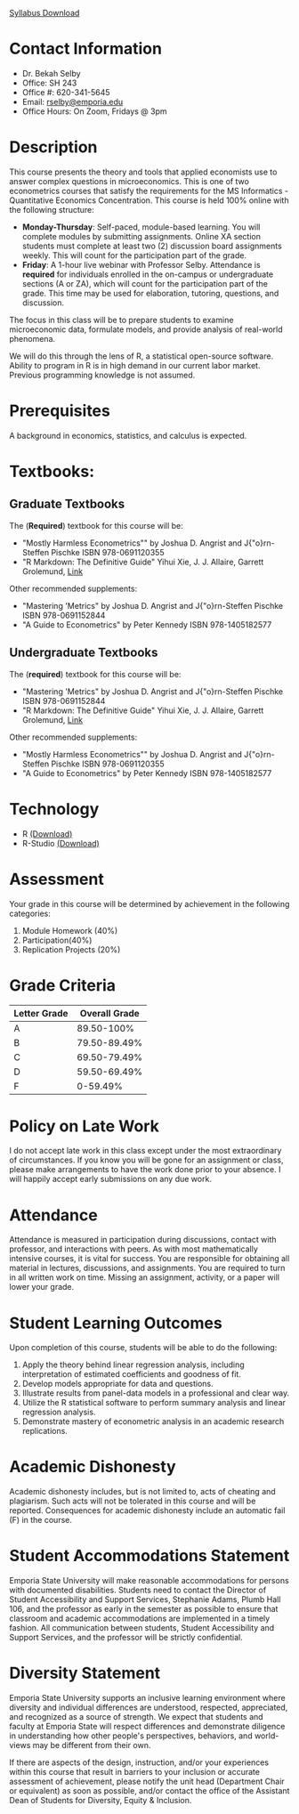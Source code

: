 [Syllabus Download](syllabus.html)

Contact Information
===================

-   Dr. Bekah Selby
-   Office: SH 243
-   Office \#: 620-341-5645
-   Email: <rselby@emporia.edu>
-   Office Hours: On Zoom, Fridays @ 3pm

Description
===========

This course presents the theory and tools that applied economists use to answer complex questions in microeconomics. This is one of two econometrics courses that satisfy the requirements for the MS Informatics - Quantitative Economics Concentration. This course is held 100% online with the following structure:

-   **Monday-Thursday**: Self-paced, module-based learning. You will complete modules by submitting assignments. Online XA section students must complete at least two (2) discussion board assignments weekly. This will count for the participation part of the grade.
-   **Friday**: A 1-hour live webinar with Professor Selby. Attendance is **required** for individuals enrolled in the on-campus or undergraduate sections (A or ZA), which will count for the participation part of the grade. This time may be used for elaboration, tutoring, questions, and discussion.

The focus in this class will be to prepare students to examine microeconomic data, formulate models, and provide analysis of real-world phenomena.

We will do this through the lens of R, a statistical open-source software. Ability to program in R is in high demand in our current labor market. Previous programming knowledge is not assumed.

Prerequisites
=============

A background in economics, statistics, and calculus is expected.

Textbooks:
==========

Graduate Textbooks
------------------

The (**Required**) textbook for this course will be:

-   "Mostly Harmless Econometrics"" by Joshua D. Angrist and J{"o}rn-Steffen Pischke ISBN 978-0691120355
-   "R Markdown: The Definitive Guide" Yihui Xie, J. J. Allaire, Garrett Grolemund, [Link](https://bookdown.org/yihui/rmarkdown/)

Other recommended supplements:

-   "Mastering 'Metrics" by Joshua D. Angrist and J{"o}rn-Steffen Pischke ISBN 978-0691152844
-   "A Guide to Econometrics" by Peter Kennedy ISBN 978-1405182577

Undergraduate Textbooks
-----------------------

The (**required**) textbook for this course will be:

-   "Mastering 'Metrics" by Joshua D. Angrist and J{"o}rn-Steffen Pischke ISBN 978-0691152844
-   "R Markdown: The Definitive Guide" Yihui Xie, J. J. Allaire, Garrett Grolemund, [Link](https://bookdown.org/yihui/rmarkdown/)

Other recommended supplements:

-   "Mostly Harmless Econometrics"" by Joshua D. Angrist and J{"o}rn-Steffen Pischke ISBN 978-0691120355
-   "A Guide to Econometrics" by Peter Kennedy ISBN 978-1405182577

Technology
==========

-   R [(Download)](https://www.r-project.org/)
-   R-Studio [(Download)](https://www.rstudio.com/products/rstudio/download/)

Assessment
==========

Your grade in this course will be determined by achievement in the following categories:

1.  Module Homework (40%)
2.  Participation(40%)
3.  Replication Projects (20%)

Grade Criteria
==============

| Letter Grade | Overall Grade |
|--------------|---------------|
| A            | 89.50-100%    |
| B            | 79.50-89.49%  |
| C            | 69.50-79.49%  |
| D            | 59.50-69.49%  |
| F            | 0-59.49%      |

Policy on Late Work
===================

I do not accept late work in this class except under the most extraordinary of circumstances. If you know you will be gone for an assignment or class, please make arrangements to have the work done prior to your absence. I will happily accept early submissions on any due work.

Attendance
==========

Attendance is measured in participation during discussions, contact with professor, and interactions with peers. As with most mathematically intensive courses, it is vital for success. You are responsible for obtaining all material in lectures, discussions, and assignments. You are required to turn in all written work on time. Missing an assignment, activity, or a paper will lower your grade.

Student Learning Outcomes
=========================

Upon completion of this course, students will be able to do the following:

1.  Apply the theory behind linear regression analysis, including interpretation of estimated coefficients and goodness of fit.
2.  Develop models appropriate for data and questions.
3.  Illustrate results from panel-data models in a professional and clear way.
4.  Utilize the R statistical software to perform summary analysis and linear regression analysis.
5.  Demonstrate mastery of econometric analysis in an academic research replications.

Academic Dishonesty
===================

Academic dishonesty includes, but is not limited to, acts of cheating and plagiarism. Such acts will not be tolerated in this course and will be reported. Consequences for academic dishonesty include an automatic fail (F) in the course.

Student Accommodations Statement
================================

Emporia State University will make reasonable accommodations for persons with documented disabilities. Students need to contact the Director of Student Accessibility and Support Services, Stephanie Adams, Plumb Hall 106, and the professor as early in the semester as possible to ensure that classroom and academic accommodations are implemented in a timely fashion. All communication between students, Student Accessibility and Support Services, and the professor will be strictly confidential.

Diversity Statement
===================

Emporia State University supports an inclusive learning environment where diversity and individual differences are understood, respected, appreciated, and recognized as a source of strength. We expect that students and faculty at Emporia State will respect differences and demonstrate diligence in understanding how other people's perspectives, behaviors, and world-views may be different from their own.

If there are aspects of the design, instruction, and/or your experiences within this course that result in barriers to your inclusion or accurate assessment of achievement, please notify the unit head (Department Chair or equivalent) as soon as possible, and/or contact the office of the Assistant Dean of Students for Diversity, Equity & Inclusion.
